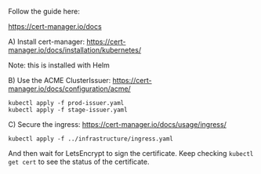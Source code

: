 Follow the guide here:

https://cert-manager.io/docs

A) Install cert-manager: https://cert-manager.io/docs/installation/kubernetes/

   Note: this is installed with Helm

B) Use the ACME ClusterIssuer: https://cert-manager.io/docs/configuration/acme/


    kubectl apply -f prod-issuer.yaml
    kubectl apply -f stage-issuer.yaml

C) Secure the ingress: https://cert-manager.io/docs/usage/ingress/


    kubectl apply -f ../infrastructure/ingress.yaml
    
And then wait for LetsEncrypt to sign the certificate. Keep checking
`kubectl get cert` to see the status of the certificate.

